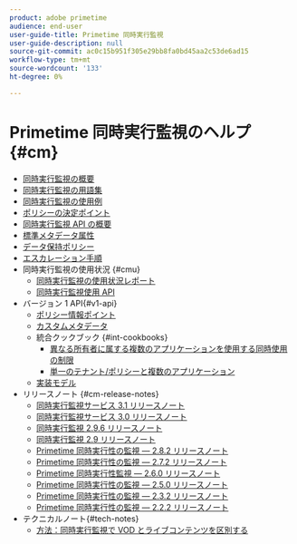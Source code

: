 ```yaml
---
product: adobe primetime
audience: end-user
user-guide-title: Primetime 同時実行監視
user-guide-description: null
source-git-commit: ac0c15b951f305e29bb8fa0bd45aa2c53de6ad15
workflow-type: tm+mt
source-wordcount: '133'
ht-degree: 0%

---
```



# Primetime 同時実行監視のヘルプ {#cm}

+ [同時実行監視の概要](cm-home.md)
+ [同時実行監視の用語集](cm-glossary.md)
+ [同時実行監視の使用例](cm-use-cases.md)
+ [ポリシーの決定ポイント](cm-policy-decision-point.md)
+ [同時実行監視 API の概要](cm-api-overview.md)
+ [標準メタデータ属性](standard-metadata-attributes.md)
+ [データ保持ポリシー](data-retention-policy.md)
+ [エスカレーション手順](cm-escalation-procedures.md)
+ 同時実行監視の使用状況 {#cmu}
   + [同時実行監視の使用状況レポート](cm-usage-reports.md)
   + [同時実行監視使用 API](cmu-api.md)
+ バージョン 1 API{#v1-api}
   + [ポリシー情報ポイント](policy-info-pt-versionone.md)
   + [カスタムメタデータ](custom-metadata.md)
   + 統合クックブック {#int-cookbooks}
      + [異なる所有者に属する複数のアプリケーションを使用する同時使用の制限](restrict-concurr-usage-mult-apps.md)
      + [単一のテナント/ポリシーと複数のアプリケーション](single-tenant-policy-mult-app.md)
   + [実装モデル](implementation-models.md)
+ リリースノート {#cm-release-notes}
   + [同時実行監視サービス 3.1 リリースノート](rn-cm-services-31.md)
   + [同時実行監視サービス 3.0 リリースノート](rn-cm-services-30.md)
   + [同時実行監視 2.9.6 リリースノート](rn-cm-296.md)
   + [同時実行監視 2.9 リリースノート](rn-cm-29.md)
   + [Primetime 同時実行性の監視 — 2.8.2 リリースノート](rn-cm-282.md)
   + [Primetime 同時実行性の監視 — 2.7.2 リリースノート](rn-cm-272.md)
   + [Primetime 同時実行性監視 — 2.6.0 リリースノート](rn-cm-260.md)
   + [Primetime 同時実行性の監視 — 2.5.0 リリースノート](rn-cm-250.md)
   + [Primetime 同時実行性の監視 — 2.3.2 リリースノート](rn-cm-232.md)
   + [Primetime 同時実行性の監視 — 2.2.2 リリースノート](rn-cm-222.md)
+ テクニカルノート{#tech-notes}
   + [方法：同時実行監視で VOD とライブコンテンツを区別する](vod-live-dist.md)
<!--    + [Usage reports](usage-rep-versionone.md) -->

